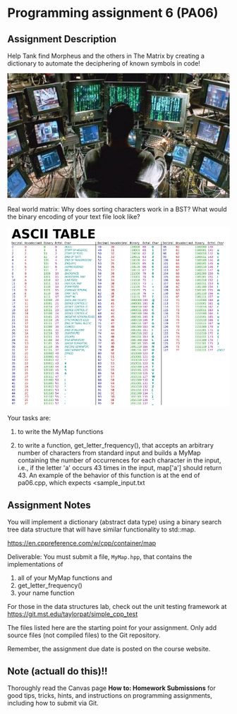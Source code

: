 Programming assignment 6 (PA06)
==============================

## Assignment Description
Help Tank find Morpheus and the others in The Matrix by creating a dictionary to automate the deciphering of known symbols in code!

![matrix](tank_matrix.jpg)

Real world matrix: Why does sorting characters work in a BST? What would the binary encoding of your text file look like?

![thecode](ascii.png)

Your tasks are:

1. to write the MyMap functions

2. to write a function, get_letter_frequency(), that accepts an
arbitrary number of characters from standard input and builds a MyMap containing the
number of occurrences for each character in the input, i.e., if the letter 'a' occurs
43 times in the input, map['a'] should return 43.
An example of the behavior of this function is at the end of pa06.cpp, which expects \<sample_input.txt

## Assignment Notes
You will implement a dictionary (abstract data type) using a binary search tree
data structure that will have similar functionality to std::map.

https://en.cppreference.com/w/cpp/container/map

Deliverable: You must submit a file, `MyMap.hpp`, that contains the implementations of
1. all of your MyMap functions and
2. get_letter_frequency()
3. your name function

For those in the data structures lab, check out the unit testing framework at
https://git.mst.edu/taylorpat/simple_cpp_test

The files listed here are the starting point for your assignment.
Only add source files (not compiled files) to the Git repository.

Remember, the assignment due date is posted on the course website.

## Note (actuall do this)!!
Thoroughly read the Canvas page **How to: Homework Submissions** for good tips, tricks, hints, and instructions on programming assignments, including how to submit via Git.
